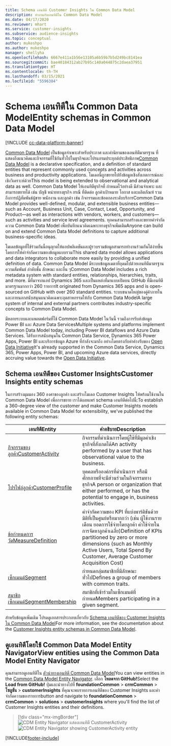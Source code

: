 ```yaml
---
title: Schema เอนทิตี Customer Insights ใน Common Data Model
description: ทำงานกับเอนทิตีใน Common Data Model
ms.date: 04/17/2020
ms.reviewer: mhart
ms.service: customer-insights
ms.subservice: audience-insights
ms.topic: conceptual
author: mukeshpo
ms.author: mukeshpo
manager: shellyha
ms.openlocfilehash: 6667e411a1b56e13105a6b59b7b5d249bc8141ea
ms.sourcegitcommit: bae40184312ab27b95c140a044875c2daea37951
ms.translationtype: HT
ms.contentlocale: th-TH
ms.lasthandoff: 03/15/2021
ms.locfileid: "5596384"
---
```

# <a name="entity-schemas-in-common-data-model"></a><span data-ttu-id="af638-103">Schema เอนทิตีใน Common Data Model</span><span class="sxs-lookup"><span data-stu-id="af638-103">Entity schemas in Common Data Model</span></span>

[!INCLUDE [cc-data-platform-banner](../includes/cc-data-platform-banner.md)]

<span data-ttu-id="af638-104">[Common Data Model](/common-data-model/) เป็นข้อมูลจำเพาะสำหรับประกาศ และคำนิยามของเอนทิตีมาตรฐาน ที่แสดงถึงแนวคิดและกิจกรรมที่ใช้กันทั่วไปในธุรกิจและโปรแกรมประยุกต์ประสิทธิภาพ</span><span class="sxs-lookup"><span data-stu-id="af638-104">[Common Data Model](/common-data-model/) is a declarative specification, and a definition of standard entities that represent commonly used concepts and activities across business and productivity applications.</span></span> <span data-ttu-id="af638-105">โมเดลนี้ถูกขยายไปยังข้อมูลเชิงสังเกตการณ์และเชิงวิเคราะห์ด้วย</span><span class="sxs-lookup"><span data-stu-id="af638-105">This model is being extended to observational and analytical data as well.</span></span> <span data-ttu-id="af638-106">Common Data Model ให้เอนทิตีธุรกิจที่ กำหนดไว้อย่างดี มีส่วนจำเพาะ และสามารถขยายได้ เช่น บัญชี หน่ายทางธุรกิจ กรณี ที่ติดต่อ ลูกค้าเป้าหมาย โอกาส และผลิตภัณฑ์ รวมถึงการปฏิสัมพันธ์ผู้ขาย พนักงาน และลูกค้า เช่น กิจกรรมและข้อตกลงระดับบริการ</span><span class="sxs-lookup"><span data-stu-id="af638-106">Common Data Model provides well-defined, modular, and extensible business entities—such as Account, Business Unit, Case, Contact, Lead, Opportunity, and Product—as well as interactions with vendors, workers, and customers—such as activities and service level agreements.</span></span> <span data-ttu-id="af638-107">ทุกคนสามารถสร้างและขยายคำจำกัดความ Common Data Model เพื่อบันทึกแนวคิดเฉพาะทางธุรกิจเพิ่มเติม</span><span class="sxs-lookup"><span data-stu-id="af638-107">Anyone can build on and extend Common Data Model definitions to capture additional business-specific ideas.</span></span>

<span data-ttu-id="af638-108">โมเดลข้อมูลที่ใช้ร่วมกันนี้อนุญาตให้แอปพลิเคชันและผู้รวบรวมข้อมูลสามารถทำงานร่วมกันได้ง่ายขึ้น โดยการให้คำจำกัดความของข้อมูลแบบรวม</span><span class="sxs-lookup"><span data-stu-id="af638-108">This shared data model allows applications and data integrators to collaborate more easily by providing a unified definition of data.</span></span> <span data-ttu-id="af638-109">Common Data Model มีระบบข้อมูลเมตาที่อุดมไปด้วยเอนทิตีมาตรฐาน ความสัมพันธ์ ลำดับชั้น ลักษณะ และอื่น ๆ</span><span class="sxs-lookup"><span data-stu-id="af638-109">Common Data Model includes a rich metadata system with standard entities, relationships, hierarchies, traits, and more.</span></span> <span data-ttu-id="af638-110">มีที่มาจากแอป Dynamics 365 และเป็นแหล่งที่มาแบบเปิดบน GitHub ที่มีเอนทิตีมาตรฐานมากกว่า 260 รายการ</span><span class="sxs-lookup"><span data-stu-id="af638-110">It originated from Dynamics 365 apps and is open-sourced on GitHub with over 260 standard entities.</span></span> <span data-ttu-id="af638-111">ระบบขนาดใหญ่ของคู่ค้าภายในและภายนอกสนับสนุนแนวคิดเฉพาะอุตสาหกรรมให้กับ Common Data Model</span><span class="sxs-lookup"><span data-stu-id="af638-111">A large system of internal and external partners contributes industry-specific concepts to Common Data Model.</span></span>

<span data-ttu-id="af638-112">มีหลายระบบและแพลตฟอร์มที่ใช้ Common Data Model ในวันนี้ รวมถึงการรับส่งข้อมูล Power BI และ Azure Data Services</span><span class="sxs-lookup"><span data-stu-id="af638-112">Multiple systems and platforms implement Common Data Model today, including Power BI dataflows and Azure Data Services.</span></span> <span data-ttu-id="af638-113">ได้รับการสนับสนุนใน Common Data Service, Dynamics 365 Power Apps, Power BI และบริการข้อมูล Azure ที่กำลังจะมาถึง อย่างโดยตรงกับค่าค้างรับของ [Open Data Initiative](https://www.microsoft.com/open-data-initiative)</span><span class="sxs-lookup"><span data-stu-id="af638-113">It's already supported in the Common Data Service, Dynamics 365, Power Apps, Power BI, and upcoming Azure data services, directly accruing value towards the [Open Data Initiative](https://www.microsoft.com/open-data-initiative).</span></span>

## <a name="customer-insights-entity-schemas"></a><span data-ttu-id="af638-114">Schema เอนทิตีของ Customer Insights</span><span class="sxs-lookup"><span data-stu-id="af638-114">Customer Insights entity schemas</span></span>

<span data-ttu-id="af638-115">ในการสร้างมุมมอง 360 องศาของลูกค้า และสร้างโมเดล Customer Insights ให้พร้อมใช้งานใน Common Data Model เพื่อการขยาย เราได้เผยแพร่ schema เอนทิตีต่อไปนี้:</span><span class="sxs-lookup"><span data-stu-id="af638-115">To establish a 360-degree view of the customer and make Customer Insights models available in Common Data Model for extensibility, we've published the following entity schemas:</span></span>

| <span data-ttu-id="af638-116">เอนทิตี</span><span class="sxs-lookup"><span data-stu-id="af638-116">Entity</span></span> | <span data-ttu-id="af638-117">คำอธิบาย</span><span class="sxs-lookup"><span data-stu-id="af638-117">Description</span></span> |
|---------|---------|
|[<span data-ttu-id="af638-118">กิจกรรมของลูกค้า</span><span class="sxs-lookup"><span data-stu-id="af638-118">CustomerActivity</span></span>](/common-data-model/schema/core/applicationcommon/foundationcommon/crmcommon/solutions/customerinsights/customeractivity) | <span data-ttu-id="af638-119">กิจกรรมที่ดำเนินการโดยผู้ใช้ที่มีมูลค่าเชิงธุรกิจที่สังเกตได้</span><span class="sxs-lookup"><span data-stu-id="af638-119">An activity performed by a user that has observational value to the business.</span></span> |
|[<span data-ttu-id="af638-120">โปรไฟล์ลูกค้า</span><span class="sxs-lookup"><span data-stu-id="af638-120">CustomerProfile</span></span>](/common-data-model/schema/core/applicationcommon/foundationcommon/crmcommon/solutions/customerinsights/customerprofile) | <span data-ttu-id="af638-121">บุคคลหรือองค์กรที่ดำเนินการ หรือมีศักยภาพที่จะมีส่วนร่วมในกิจกรรมทางธุรกิจ</span><span class="sxs-lookup"><span data-stu-id="af638-121">A person or organization that either performed, or has the potential to engage in, business activities.</span></span> |
|[<span data-ttu-id="af638-122">ข้อกำหนดการวัด</span><span class="sxs-lookup"><span data-stu-id="af638-122">MeasureDefinition</span></span>](/common-data-model/schema/core/applicationcommon/foundationcommon/crmcommon/solutions/customerinsights/measuredefinition) | <span data-ttu-id="af638-123">คำจำกัดความของ KPI ที่แบ่งพาร์ติชันด้วยมิติที่เป็นศูนย์หรือมากกว่า (เช่น ผู้ใช้งานรายเดือน ยอดการใช้จ่ายโดยลูกค้า ค่าใช้จ่ายในการจัดหาลูกค้าเฉลี่ย)</span><span class="sxs-lookup"><span data-stu-id="af638-123">Definition of KPIs partitioned by zero or more dimensions (such as Monthly Active Users, Total Spend By Customer, Average Customer Acquisition Cost)</span></span> |
|[<span data-ttu-id="af638-124">เซ็กเมนต์</span><span class="sxs-lookup"><span data-stu-id="af638-124">Segment</span></span>](/common-data-model/schema/core/applicationcommon/foundationcommon/crmcommon/solutions/customerinsights/segment) | <span data-ttu-id="af638-125">กำหนดกลุ่มสมาชิกที่มีลักษณะทั่วไป</span><span class="sxs-lookup"><span data-stu-id="af638-125">Defines a group of members with common traits.</span></span> |
|[<span data-ttu-id="af638-126">สมาชิกเซ็กเมนต์</span><span class="sxs-lookup"><span data-stu-id="af638-126">SegmentMembership</span></span>](/common-data-model/schema/core/applicationcommon/foundationcommon/crmcommon/solutions/customerinsights/segmentmembership) | <span data-ttu-id="af638-127">สมาชิกที่เข้าร่วมในเซ็กเมนต์ที่กำหนด</span><span class="sxs-lookup"><span data-stu-id="af638-127">Members participating in a given segment.</span></span> |

<span data-ttu-id="af638-128">สำหรับข้อมูลเพิ่มเติม โปรดดูเอกสารประกอบเกี่ยวกับ [Schema เอนทิตีของ Customer Insights ใน Common Data Model](/common-data-model/schema/core/applicationcommon/foundationcommon/crmcommon/solutions/customerinsights/overview)</span><span class="sxs-lookup"><span data-stu-id="af638-128">For more information, see the documentation about the [Customer Insights entity schemas in Common Data Model](/common-data-model/schema/core/applicationcommon/foundationcommon/crmcommon/solutions/customerinsights/overview).</span></span>

## <a name="view-entities-using-the-common-data-model-entity-navigator"></a><span data-ttu-id="af638-129">ดูเอนทิตีโดยใช้ Common Data Model Entity Navigator</span><span class="sxs-lookup"><span data-stu-id="af638-129">View entities using the Common Data Model Entity Navigator</span></span>

<span data-ttu-id="af638-130">คุณสามารถดูเอนทิตีใน [ตัวนำทางเอนทิตี Common Data Model](https://microsoft.github.io/CDM/)</span><span class="sxs-lookup"><span data-stu-id="af638-130">You can view entities in the [Common Data Model Entity Navigator](https://microsoft.github.io/CDM/).</span></span> <span data-ttu-id="af638-131">เลือก **โหลดจาก GitHub!**</span><span class="sxs-lookup"><span data-stu-id="af638-131">Select the **Load from GitHub!**</span></span> <span data-ttu-id="af638-132">ปุ่มและนำทางไปที่ **foundationCommon** > **crmCommon** > **โซลูชัน** > **customerInsights** ที่คุณจะพบรายการเอนทิตีของ Customer Insights และคำจำกัดความของรายการ</span><span class="sxs-lookup"><span data-stu-id="af638-132">button and navigate to **foundationCommon** > **crmCommon** > **solutions** > **customerInsights** where you'll find the list of Customer Insights entities and their definitions.</span></span>
> [!div class="mx-imgBorder"]
> <span data-ttu-id="af638-133">![CDM Entity Navigator แสดงเอนทิตี CustomerActivity](media/CDM-entity-navigator.png "CDM Entity Navigator แสดงเอนทิตี CustomerActivity")</span><span class="sxs-lookup"><span data-stu-id="af638-133">![CDM Entity Navigator showing CustomerActivity entity](media/CDM-entity-navigator.png "CDM Entity Navigator showing CustomerActivity entity")</span></span>


[!INCLUDE[footer-include](../includes/footer-banner.md)]